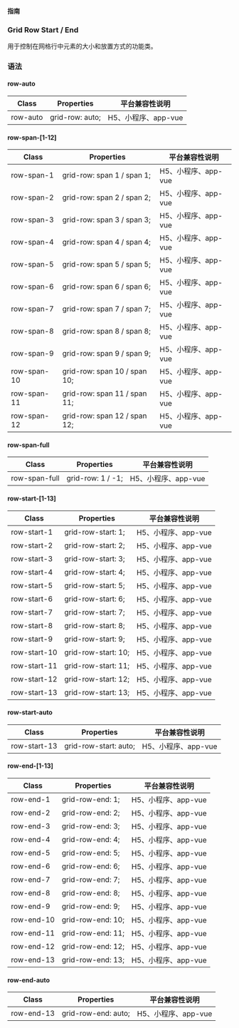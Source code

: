 #### <span class="text-lg text-gray-500 font-normal">指南</span>

<div class="w-screen"></div>

### Grid Row Start / End
<a-typography-text>
    用于控制在网格行中元素的大小和放置方式的功能类。
</a-typography-text>

<CssPrefix />

### 语法
#### row-auto
| Class | Properties | 平台兼容性说明
| --- | --- | ---
| <a-link status="success">row-auto</a-link> | <a-link>grid-row: auto;</a-link> | H5、小程序、app-vue

#### row-span-[1-12]
| Class | Properties | 平台兼容性说明
| --- | --- | ---
| <a-link status="success">row-span-1</a-link> | <a-link>grid-row: span 1 / span 1;</a-link> | H5、小程序、app-vue
| <a-link status="success">row-span-2</a-link> | <a-link>grid-row: span 2 / span 2;</a-link> | H5、小程序、app-vue
| <a-link status="success">row-span-3</a-link> | <a-link>grid-row: span 3 / span 3;</a-link> | H5、小程序、app-vue
| <a-link status="success">row-span-4</a-link> | <a-link>grid-row: span 4 / span 4;</a-link> | H5、小程序、app-vue
| <a-link status="success">row-span-5</a-link> | <a-link>grid-row: span 5 / span 5;</a-link> | H5、小程序、app-vue
| <a-link status="success">row-span-6</a-link> | <a-link>grid-row: span 6 / span 6;</a-link> | H5、小程序、app-vue
| <a-link status="success">row-span-7</a-link> | <a-link>grid-row: span 7 / span 7;</a-link> | H5、小程序、app-vue
| <a-link status="success">row-span-8</a-link> | <a-link>grid-row: span 8 / span 8;</a-link> | H5、小程序、app-vue
| <a-link status="success">row-span-9</a-link> | <a-link>grid-row: span 9 / span 9;</a-link> | H5、小程序、app-vue
| <a-link status="success">row-span-10</a-link> | <a-link>grid-row: span 10 / span 10;</a-link> | H5、小程序、app-vue
| <a-link status="success">row-span-11</a-link> | <a-link>grid-row: span 11 / span 11;</a-link> | H5、小程序、app-vue
| <a-link status="success">row-span-12</a-link> | <a-link>grid-row: span 12 / span 12;</a-link> | H5、小程序、app-vue

#### row-span-full
| Class | Properties | 平台兼容性说明
| --- | --- | ---
| <a-link status="success">row-span-full</a-link> | <a-link>grid-row: 1 / -1;</a-link> | H5、小程序、app-vue

#### row-start-[1-13]
| Class | Properties | 平台兼容性说明
| --- | --- | ---
| <a-link status="success">row-start-1</a-link> | <a-link>grid-row-start: 1;</a-link> | H5、小程序、app-vue
| <a-link status="success">row-start-2</a-link> | <a-link>grid-row-start: 2;</a-link> | H5、小程序、app-vue
| <a-link status="success">row-start-3</a-link> | <a-link>grid-row-start: 3;</a-link> | H5、小程序、app-vue
| <a-link status="success">row-start-4</a-link> | <a-link>grid-row-start: 4;</a-link> | H5、小程序、app-vue
| <a-link status="success">row-start-5</a-link> | <a-link>grid-row-start: 5;</a-link> | H5、小程序、app-vue
| <a-link status="success">row-start-6</a-link> | <a-link>grid-row-start: 6;</a-link> | H5、小程序、app-vue
| <a-link status="success">row-start-7</a-link> | <a-link>grid-row-start: 7;</a-link> | H5、小程序、app-vue
| <a-link status="success">row-start-8</a-link> | <a-link>grid-row-start: 8;</a-link> | H5、小程序、app-vue
| <a-link status="success">row-start-9</a-link> | <a-link>grid-row-start: 9;</a-link> | H5、小程序、app-vue
| <a-link status="success">row-start-10</a-link> | <a-link>grid-row-start: 10;</a-link> | H5、小程序、app-vue
| <a-link status="success">row-start-11</a-link> | <a-link>grid-row-start: 11;</a-link> | H5、小程序、app-vue
| <a-link status="success">row-start-12</a-link> | <a-link>grid-row-start: 12;</a-link> | H5、小程序、app-vue
| <a-link status="success">row-start-13</a-link> | <a-link>grid-row-start: 13;</a-link> | H5、小程序、app-vue

#### row-start-auto
| Class | Properties | 平台兼容性说明
| --- | --- | ---
| <a-link status="success">row-start-13</a-link> | <a-link>grid-row-start: auto;</a-link> | H5、小程序、app-vue

#### row-end-[1-13]
| Class | Properties | 平台兼容性说明
| --- | --- | ---
| <a-link status="success">row-end-1</a-link> | <a-link>grid-row-end: 1;</a-link> | H5、小程序、app-vue
| <a-link status="success">row-end-2</a-link> | <a-link>grid-row-end: 2;</a-link> | H5、小程序、app-vue
| <a-link status="success">row-end-3</a-link> | <a-link>grid-row-end: 3;</a-link> | H5、小程序、app-vue
| <a-link status="success">row-end-4</a-link> | <a-link>grid-row-end: 4;</a-link> | H5、小程序、app-vue
| <a-link status="success">row-end-5</a-link> | <a-link>grid-row-end: 5;</a-link> | H5、小程序、app-vue
| <a-link status="success">row-end-6</a-link> | <a-link>grid-row-end: 6;</a-link> | H5、小程序、app-vue
| <a-link status="success">row-end-7</a-link> | <a-link>grid-row-end: 7;</a-link> | H5、小程序、app-vue
| <a-link status="success">row-end-8</a-link> | <a-link>grid-row-end: 8;</a-link> | H5、小程序、app-vue
| <a-link status="success">row-end-9</a-link> | <a-link>grid-row-end: 9;</a-link> | H5、小程序、app-vue
| <a-link status="success">row-end-10</a-link> | <a-link>grid-row-end: 10;</a-link> | H5、小程序、app-vue
| <a-link status="success">row-end-11</a-link> | <a-link>grid-row-end: 11;</a-link> | H5、小程序、app-vue
| <a-link status="success">row-end-12</a-link> | <a-link>grid-row-end: 12;</a-link> | H5、小程序、app-vue
| <a-link status="success">row-end-13</a-link> | <a-link>grid-row-end: 13;</a-link> | H5、小程序、app-vue

#### row-end-auto
| Class | Properties | 平台兼容性说明
| --- | --- | ---
| <a-link status="success">row-end-13</a-link> | <a-link>grid-row-end: auto;</a-link> | H5、小程序、app-vue